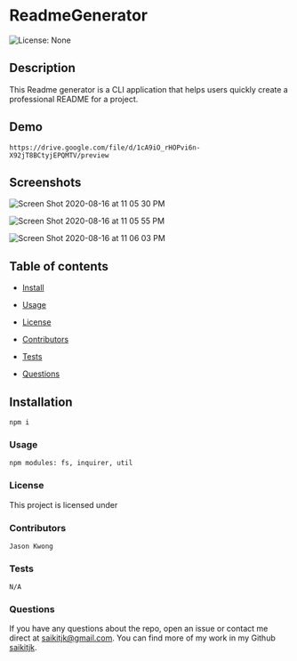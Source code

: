 # ReadmeGenerator

![License: None](https://img.shields.io/badge/License-JK-brightgreen)

## Description
This Readme generator is a CLI application that helps users  quickly create a professional README for a project.

## Demo

    https://drive.google.com/file/d/1cA9iO_rHOPvi6n-X92jT8BCtyjEPQMTV/preview

## Screenshots

![Screen Shot 2020-08-16 at 11 05 30 PM](https://user-images.githubusercontent.com/34286313/90362302-26510380-e015-11ea-86d3-91b3d97192d5.png)

![Screen Shot 2020-08-16 at 11 05 55 PM](https://user-images.githubusercontent.com/34286313/90362308-2b15b780-e015-11ea-90ff-2b5c86d85d16.png)

![Screen Shot 2020-08-16 at 11 06 03 PM](https://user-images.githubusercontent.com/34286313/90362311-2e10a800-e015-11ea-9d66-815f29ea34e4.png)



## Table of contents
* [Install](#installation)

* [Usage](#Usage)
        
* [License](#license)

* [Contributors](#contributors)

* [Tests](#tests)

* [Questions](#Questions?)


## __Installation__
    npm i

### __Usage__
    npm modules: fs, inquirer, util

### __License__
        
This project is licensed under 

### __Contributors__
    Jason Kwong

### __Tests__
    N/A

### __Questions__

If you have any questions about the repo, open an issue or contact me direct at saikitjk@gmail.com.
You can find more of my work in my Github [saikitjk](https://github.com/saikitjk/).
